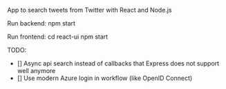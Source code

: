 App to search tweets from Twitter with React and Node.js

Run backend:
npm start

Run frontend:
cd react-ui
npm start

TODO:
- [] Async api search instead of callbacks that Express does not support well anymore
- [] Use modern Azure login in workflow (like OpenID Connect)